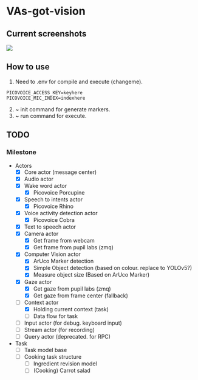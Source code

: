 # VAs-got-vision

## Current screenshots
![](/Users/noxowl/Dropbox/works/repository/jaist/VAs-got-vision/resources/images/rev.1.beta-2023-10-20.png)

## How to use
1. Need to .env for compile and execute (changeme).
```
PICOVOICE_ACCESS_KEY=keyhere
PICOVOICE_MIC_INDEX=indexhere
```

2. ~ init command for generate markers.
3. ~ run command for execute.

## TODO

### Milestone
* Actors
  * [X] Core actor (message center)
  * [X] Audio actor
  * [X] Wake word actor
    * [X] Picovoice Porcupine
  * [X] Speech to intents actor
    * [X] Picovoice Rhino
  * [X] Voice activity detection actor
    * [X] Picovoice Cobra
  * [X] Text to speech actor
  * [X] Camera actor
    * [X] Get frame from webcam
    * [X] Get frame from pupil labs (zmq)
  * [X] Computer Vision actor
    * [X] ArUco Marker detection
    * [X] Simple Object detection (based on colour. replace to YOLOv5?)
    * [X] Measure object size (Based on ArUco Marker)
  * [X] Gaze actor
    * [X] Get gaze from pupil labs (zmq)
    * [X] Get gaze from frame center (fallback)
  * [ ] Context actor
    * [X] Holding current context (task)
    * [ ] Data flow for task
  * [ ] Input actor (for debug. keyboard input)
  * [ ] Stream actor (for recording)
  * [ ] Query actor (deprecated. for RPC)
* Task
  * [ ] Task model base
  * [ ] Cooking task structure
    * [ ] Ingredient revision model
    * [ ] (Cooking) Carrot salad
